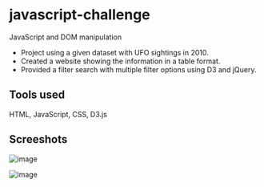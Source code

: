 # javascript-challenge

JavaScript and DOM manipulation

  * Project using a given dataset with UFO sightings in 2010.
  * Created a website showing the information in a table format.
  * Provided a filter search with multiple filter options using D3 and jQuery.

## Tools used
HTML, JavaScript, CSS, D3.js

## Screeshots

![image](https://user-images.githubusercontent.com/68937366/112245634-3b1d0600-8c8c-11eb-9c03-6de13d6e147c.png)

![image](https://user-images.githubusercontent.com/68937366/112245669-496b2200-8c8c-11eb-8c4f-1fc6593de8d2.png)
